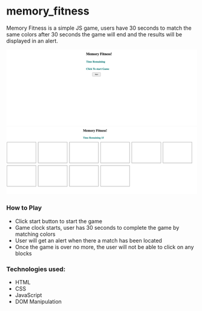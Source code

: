 # memory_fitness

Memory Fitness is a simple JS game, users have 30 seconds to match the same colors after 30 seconds the game will end and the results will be displayed in an alert.

![Model](memorygame.png)
![Model](memory.png)

### How to Play
* Click start button to start the game
* Game clock starts, user has 30 seconds to complete the game by matching colors
* User will get an alert when there a match has been located
* Once the game is over no more, the user will not be able to click on any blocks

### Technologies used:
* HTML
* CSS
* JavaScript
* DOM Manipulation
